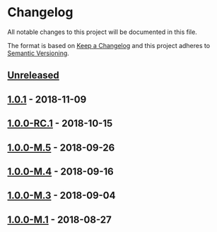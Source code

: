 # Changelog

All notable changes to this project will be documented in this file.

The format is based on [Keep a Changelog](http://keepachangelog.com/)
and this project adheres to [Semantic Versioning](http://semver.org/).

## [Unreleased][]

[Unreleased]: https://github.com/atomist/automation-client-ext-dashboard/compare/1.0.1...HEAD

## [1.0.1][] - 2018-11-09

[1.0.1]: https://github.com/atomist/automation-client-ext-dashboard/compare/1.0.0-RC.1...1.0.1

## [1.0.0-RC.1][] - 2018-10-15

[1.0.0-RC.1]: https://github.com/atomist/automation-client-ext-dashboard/compare/1.0.0-M.5...1.0.0-RC.1

## [1.0.0-M.5][] - 2018-09-26

[1.0.0-M.5]: https://github.com/atomist/automation-client-ext-dashboard/compare/1.0.0-M.4...1.0.0-M.5

## [1.0.0-M.4][] - 2018-09-16

[1.0.0-M.4]: https://github.com/atomist/automation-client-ext-dashboard/compare/1.0.0-M.3...1.0.0-M.4

## [1.0.0-M.3][] - 2018-09-04

[1.0.0-M.3]: https://github.com/atomist/automation-client-ext-dashboard/compare/1.0.0-M.1...1.0.0-M.3

## [1.0.0-M.1][] - 2018-08-27

[1.0.0-M.1]: https://github.com/atomist/automation-client-ext-dashboard/tree/1.0.0-M.1
